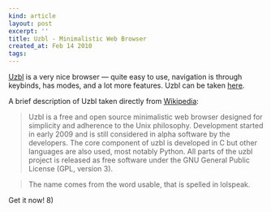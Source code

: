 ```yaml
---
kind: article
layout: post
excerpt: ''
title: Uzbl - Minimalistic Web Browser
created_at: Feb 14 2010
tags: 
---
```

[Uzbl](http://www.uzbl.org/) is a very nice browser &mdash; quite easy to use, navigation is through keybinds, has modes, and a lot more features. Uzbl can be taken [here](http://uzbl.org/get.php).

A brief description of Uzbl taken directly from [Wikipedia](http://en.wikipedia.org/wiki/Uzbl):

>Uzbl is a free and open source minimalistic web browser designed for simplicity and adherence to the Unix philosophy. Development started in early 2009 and is still considered in alpha software by the developers. The core component of uzbl is developed in C but other languages are also used, most notably Python. All parts of the uzbl project is released as free software under the GNU General Public License (GPL, version 3).

>The name comes from the word usable, that is spelled in lolspeak.

Get it now! 8)